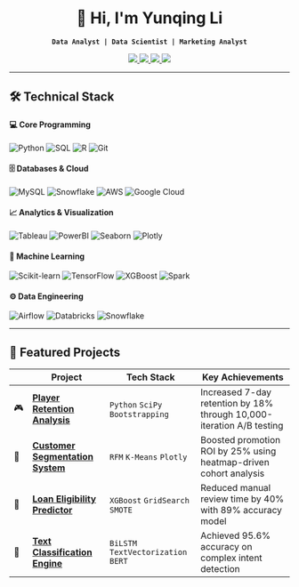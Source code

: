 <div align="center">
  
# 👋 Hi, I'm Yunqing Li  
**`Data Analyst | Data Scientist | Marketing Analyst`**

</div>

<p align="center">
  <a href="https://linkedin.com/in/yunqing-li19">
    <img src="https://img.shields.io/badge/LinkedIn-0A66C2?style=for-the-badge&logo=linkedin&logoColor=white">
  </a>
  <a href="mailto:emmayqli@gmail.com">
    <img src="https://img.shields.io/badge/Gmail-EA4335?style=for-the-badge&logo=gmail&logoColor=white">
  </a>
  <a href="https://github.com/liiyq">
    <img src="https://img.shields.io/badge/GitHub-181717?style=for-the-badge&logo=github&logoColor=white">
  </a>
  <img src="https://komarev.com/ghpvc/?username=liiyq&color=blueviolet&style=for-the-badge">
</p>

---

## 🛠️ Technical Stack

#### 💻 Core Programming
![Python](https://img.shields.io/badge/Python-3776AB?logo=python&logoColor=white)
![SQL](https://img.shields.io/badge/SQL-4479A1?logo=postgresql&logoColor=white)
![R](https://img.shields.io/badge/R-276DC3?logo=r&logoColor=white)
![Git](https://img.shields.io/badge/Git-F05032?logo=git&logoColor=white)

#### 🗄️ Databases & Cloud
![MySQL](https://img.shields.io/badge/MySQL-4479A1?logo=mysql&logoColor=white)
![Snowflake](https://img.shields.io/badge/Snowflake-29B5E8?logo=snowflake&logoColor=white)
![AWS](https://img.shields.io/badge/AWS-232F3E?logo=amazonaws&logoColor=white)
![Google Cloud](https://img.shields.io/badge/GCP-4285F4?logo=googlecloud&logoColor=white)

#### 📈 Analytics & Visualization
![Tableau](https://img.shields.io/badge/Tableau-E97627?logo=tableau&logoColor=white)
![PowerBI](https://img.shields.io/badge/Power_BI-F2C811?logo=powerbi&logoColor=black)
![Seaborn](https://img.shields.io/badge/Seaborn-5C8DBC?logo=python&logoColor=white)
![Plotly](https://img.shields.io/badge/Plotly-3F4F75?logo=plotly&logoColor=white)

#### 🧠 Machine Learning
![Scikit-learn](https://img.shields.io/badge/ScikitLearn-F7931E?logo=scikit-learn&logoColor=white)
![TensorFlow](https://img.shields.io/badge/TensorFlow-FF6F00?logo=tensorflow&logoColor=white)
![XGBoost](https://img.shields.io/badge/XGBoost-017CEE?logo=xgboost&logoColor=white)
![Spark](https://img.shields.io/badge/Spark-E25A1C?logo=apachespark&logoColor=white)

#### ⚙️ Data Engineering
![Airflow](https://img.shields.io/badge/Airflow-017CEE?logo=apacheairflow&logoColor=white)
![Databricks](https://img.shields.io/badge/Databricks-FF3621?logo=databricks&logoColor=white)
![Snowflake](https://img.shields.io/badge/Snowflake-29B5E8?logo=snowflake&logoColor=white)

---
## 🚀 Featured Projects

<div align="center">

|     | Project | Tech Stack | Key Achievements |
|-----|---------|------------|------------------|
| 🎮 | **[Player Retention Analysis](https://github.com/liiyq/game-analytics](https://github.com/liiyq/CookieCats_ABTest))** | `Python` `SciPy` `Bootstrapping` | Increased 7-day retention by 18% through 10,000-iteration A/B testing |
| 🛒 | **[Customer Segmentation System](https://github.com/liiyq/customer-segmentation)** | `RFM` `K-Means` `Plotly` | Boosted promotion ROI by 25% using heatmap-driven cohort analysis |
| 🏦 | **[Loan Eligibility Predictor](https://github.com/liiyq/loan-prediction)** | `XGBoost` `GridSearch` `SMOTE` | Reduced manual review time by 40% with 89% accuracy model |
| 💬 | **[Text Classification Engine](https://github.com/liiyq/Customer_Feedback_Classifier)** | `BiLSTM` `TextVectorization` `BERT` | Achieved 95.6% accuracy on complex intent detection |

</div>
